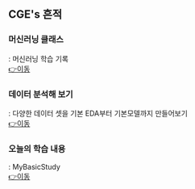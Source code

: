 ## CGE's 흔적

### 머신러닝 클래스
: 머신러닝 학습 기록  
[👉이동](https://bestofge.github.io/ML_LIB_CLASS/)

### 데이터 분석해 보기
: 다양한 데이터 셋을 기본 EDA부터 기본모델까지 만들어보기  
[👉이동](https://bestofge.github.io/MyDataAnalysis/)

### 오늘의 학습 내용
: MyBasicStudy  
[👉이동](https://bestofge.github.io/HelloWorld/)
